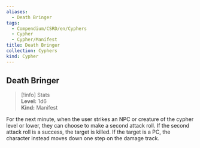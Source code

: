 ```yaml
---
aliases:
  - Death Bringer
tags:
  - Compendium/CSRD/en/Cyphers
  - Cypher
  - Cypher/Manifest
title: Death Bringer
collection: Cyphers
kind: Cypher
---
```

## Death Bringer  
>[!info] Stats  
> **Level:** 1d6  
> **Kind:** Manifest
  
For the next minute, when the user strikes an NPC or creature of the cypher level or lower, they can choose to make a second attack roll. If the second attack roll is a success, the target is killed. If the target is a PC, the character instead moves down one step on the damage track.